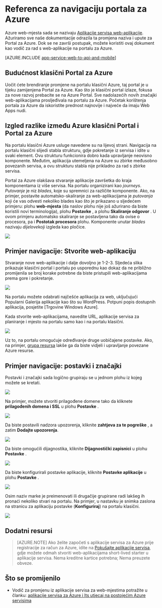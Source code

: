 <properties
    pageTitle="Referenca za navigaciju portala za Azure"
    description="Naučite različita korisnička sučelja za web-aplikacije servisa između portal za upravljanje i Portal za Azure"
    services="app-service"
    documentationCenter=""
    authors="jaime-espinosa"
    manager="wpickett"
    editor="jimbe"/>

<tags
    ms.service="app-service"
    ms.workload="na"
    ms.tgt_pltfrm="na"
    ms.devlang="na"
    ms.topic="article"
    ms.date="02/26/2016"
    ms.author="jaime-espinosa"/>

# <a name="reference-for-navigating-the-azure-portal"></a>Referenca za navigaciju portala za Azure

Azure web-mjesta sada se nazivaju [Aplikacije servisa web-aplikacije](http://go.microsoft.com/fwlink/?LinkId=529714). Ažuriramo sve naše dokumentacije odrazila ta promjena naziva i upute za Portal za Azure. Dok se ne završi postupak, možete koristiti ovaj dokument kao vodič za rad s web-aplikacije na portalu za Azure.

[AZURE.INCLUDE [app-service-web-to-api-and-mobile](../../includes/app-service-web-to-api-and-mobile.md)] 
 
## <a name="the-future-of-the-azure-classic-portal"></a>Budućnost klasični Portal za Azure

Uočit ćete brendiranje promjene na portalu klasični Azure, taj portal je u tijeku zamijenjena Portal za Azure. Kao što je klasični portal izlaze, fokusa za nove razvoj prebacite se na Azure Portal. Sve nadolazećih novih značajki web-aplikacijama prosljeđivala na portalu za Azure. Početak korištenja portala za Azure da iskoristite prednost najnovije i najveće da imaju Web Apps nudi.

## <a name="layout-differences-between-the-azure-classic-portal-and-azure-portal"></a>Izgled razlike između Azure klasični Portal i Portal za Azure

Na portalu klasični Azure usluge navedene su na lijevoj strani. Navigacija na portalu klasični slijedi stabla strukturu, gdje pokretanje iz servisa i idite u svaki element. Ovu strukturu funkcionira dobro kada upravljanje neovisno komponente. Međutim, aplikacija utemeljena na Azure su zbirke međusobno povezanih servisa, a ovu strukturu stabla nije prikladno za rad s zbirke servisa. 

Portal za Azure olakšava stvaranje aplikacije završetka do kraja komponentama iz više servisa. Na portalu organizirani kao *journeys*. *Putovanje* je niz *blades*, koje su spremnici za različite komponente. Ako, na primjer, postavite automatsko-skaliranje za web-aplikacijama je *putovanja* koji će vas odvesti nekoliko blades kao što je prikazano u sljedećem primjeru: plohu **web-mjesta** (da naslov plohu nije još ažurirano da biste koristili novi terminologija), plohu **Postavke** , a plohu **Skaliranje odgovor** . U ovom primjeru automatsko skaliranje se postavljena tako da ovise o procesora, pa i **Postotak procesora** plohu. Komponente unutar *blades* nazivaju *dijelove*koji izgleda kao pločice. 

![](./media/app-service-web-app-azure-portal/AutoScaling.png)

## <a name="navigation-example-create-a-web-app"></a>Primjer navigacije: Stvorite web-aplikaciju

Stvaranje nove web-aplikacije i dalje dovoljno je 1-2-3. Sljedeća slika prikazuje klasični portal i portalu po usporednu kao dokaz da ne približno promijenila se broj korake potrebne da biste pristupili web-aplikacijama prema gore i pokretanje. 

![](./media/app-service-web-app-azure-portal/CreateWebApp.png)

Na portalu možete odabrati najčešće aplikacija za web, uključujući Popularni Galerija aplikacije kao što su WordPress. Potpuni popis dostupnih aplikacija, posjetite [Trgovine Windows Azure].

Kada stvorite web-aplikacijama, navedite URL, aplikacije servisa za planiranje i mjesto na portalu samo kao i na portalu klasični. 

![](./media/app-service-web-app-azure-portal/CreateWebAppSettings.png)

Uz to, na portalu omogućuje određivanje druge uobičajene postavke. Ako, na primjer, [grupa resursa](../azure-resource-manager/resource-group-overview.md) lakše ga da biste vidjeli i upravljanje povezane Azure resurse. 

## <a name="navigation-example-settings-and-features"></a>Primjer navigacije: postavki i značajki

Postavki i značajki sada logično grupiraju se u jednom plohu iz kojeg možete se kretati.

![](./media/app-service-web-app-azure-portal/WebAppSettings.png)

Na primjer, možete stvoriti prilagođene domene tako da kliknete **prilagođenih domena i SSL** u plohu **Postavke** .

![](./media/app-service-web-app-azure-portal/ConfigureWebApp.png)

Da biste postavili nadzora upozorenja, kliknite **zahtjeva za te pogreške** , a zatim **Dodajte upozorenja**.

![](./media/app-service-web-app-azure-portal/Monitoring.png)

Da biste omogućili dijagnostika, kliknite **Dijagnostički zapisnici** u plohu **Postavke** .

![](./media/app-service-web-app-azure-portal/Diagnostics.png)
 
Da biste konfigurirali postavke aplikacije, kliknite **Postavke aplikacije** u plohu **Postavke** . 

![](./media/app-service-web-app-azure-portal/AppSettingsPreview.png)

Osim naziv marke je preimenovati ili drugačije grupirane radi lakšeg ih pronaći nekoliko stvari na portalu. Na primjer, u nastavku je snimka zaslona na stranicu za aplikaciju postavke (**Konfiguriraj**) na portalu klasični.

![](./media/app-service-web-app-azure-portal/AppSettings.png)

## <a name="more-resources"></a>Dodatni resursi

[Azure Portal]: https://portal.azure.com
[Azure Marketplace]: /marketplace/

>[AZURE.NOTE] Ako želite započeti s aplikacije servisa za Azure prije registracije za račun za Azure, idite na [Pokušajte aplikacije servisa](http://go.microsoft.com/fwlink/?LinkId=523751), gdje možete odmah stvoriti web-aplikacijama short-lived starter u aplikacije servisa. Nema kreditne kartice potrebna; Nema preuzete obveze.

## <a name="whats-changed"></a>Što se promijenilo
* Vodič za promjenu iz aplikacije servisa za web-mjestima potražite u članku: [aplikacije servisa za Azure i Its utjecaj na postojećim Azure servisima](http://go.microsoft.com/fwlink/?LinkId=529714)
 

